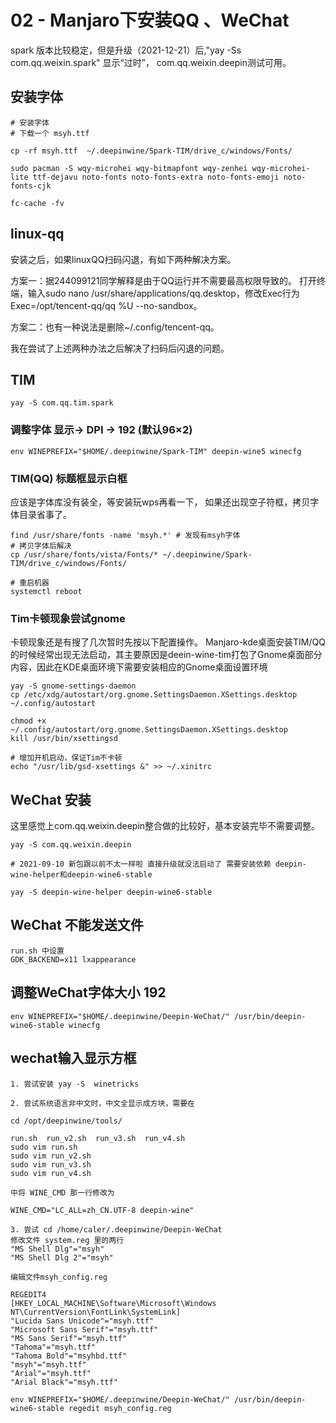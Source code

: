 # 02 - Manjaro下安装QQ 、WeChat
spark 版本比较稳定，但是升级（2021-12-21）后,"yay -Ss com.qq.weixin.spark" 显示“过时”， com.qq.weixin.deepin测试可用。

## 安装字体
```
# 安装字体
# 下载一个 msyh.ttf

cp -rf msyh.ttf  ~/.deepinwine/Spark-TIM/drive_c/windows/Fonts/

sudo pacman -S wqy-microhei wqy-bitmapfont wqy-zenhei wqy-microhei-lite ttf-dejavu noto-fonts noto-fonts-extra noto-fonts-emoji noto-fonts-cjk

fc-cache -fv
```

## linux-qq
安装之后，如果linuxQQ扫码闪退，有如下两种解决方案。

方案一：据244099121同学解释是由于QQ运行并不需要最高权限导致的。
打开终端，输入sudo nano /usr/share/applications/qq.desktop，修改Exec行为Exec=/opt/tencent-qq/qq %U --no-sandbox。

方案二：也有一种说法是删除~/.config/tencent-qq。

我在尝试了上述两种办法之后解决了扫码后闪退的问题。


## TIM
```
yay -S com.qq.tim.spark
```

### 调整字体 显示-> DPI -> 192 (默认96×2)
```
env WINEPREFIX="$HOME/.deepinwine/Spark-TIM" deepin-wine5 winecfg
```
### TIM(QQ) 标题框显示白框
应该是字体库没有装全，等安装玩wps再看一下，
如果还出现空子符框，拷贝字体目录省事了。
```
find /usr/share/fonts -name 'msyh.*' # 发现有msyh字体
# 拷贝字体后解决
cp /usr/share/fonts/vista/Fonts/* ~/.deepinwine/Spark-TIM/drive_c/windows/Fonts/

# 重启机器
systemctl reboot
```
### Tim卡顿现象尝试gnome
卡顿现象还是有搜了几次暂时先按以下配置操作。
Manjaro-kde桌面安装TIM/QQ的时候经常出现无法启动，其主要原因是deein-wine-tim打包了Gnome桌面部分内容，因此在KDE桌面环境下需要安装相应的Gnome桌面设置环境
```
yay -S gnome-settings-daemon
cp /etc/xdg/autostart/org.gnome.SettingsDaemon.XSettings.desktop ~/.config/autostart

chmod +x ~/.config/autostart/org.gnome.SettingsDaemon.XSettings.desktop
kill /usr/bin/xsettingsd

# 增加开机启动，保证Tim不卡顿
echo "/usr/lib/gsd-xsettings &" >> ~/.xinitrc
```

## WeChat 安装
这里感觉上com.qq.weixin.deepin整合做的比较好，基本安装完毕不需要调整。
```
yay -S com.qq.weixin.deepin

# 2021-09-10 新包跟以前不太一样啦 直接升级就没法启动了 需要安装依赖 deepin-wine-helper和deepin-wine6-stable

yay -S deepin-wine-helper deepin-wine6-stable
```

## WeChat 不能发送文件
```
run.sh 中设置
GDK_BACKEND=x11 lxappearance
```

## 调整WeChat字体大小 192
```
env WINEPREFIX="$HOME/.deepinwine/Deepin-WeChat/" /usr/bin/deepin-wine6-stable winecfg
```

## wechat输入显示方框
```
1. 尝试安装 yay -S  winetricks

2. 尝试系统语言非中文时，中文全显示成方块，需要在

cd /opt/deepinwine/tools/

run.sh  run_v2.sh  run_v3.sh  run_v4.sh
sudo vim run.sh
sudo vim run_v2.sh
sudo vim run_v3.sh
sudo vim run_v4.sh

中将 WINE_CMD 那一行修改为

WINE_CMD="LC_ALL=zh_CN.UTF-8 deepin-wine"

3. 尝试 cd /home/caler/.deepinwine/Deepin-WeChat
修改文件 system.reg 里的两行
"MS Shell Dlg"="msyh"  
"MS Shell Dlg 2"="msyh"

编辑文件msyh_config.reg

REGEDIT4                                                                             
[HKEY_LOCAL_MACHINE\Software\Microsoft\Windows NT\CurrentVersion\FontLink\SystemLink]
"Lucida Sans Unicode"="msyh.ttf"                                                     
"Microsoft Sans Serif"="msyh.ttf"                                                    
"MS Sans Serif"="msyh.ttf"                                                           
"Tahoma"="msyh.ttf"                                                                  
"Tahoma Bold"="msyhbd.ttf"                                                           
"msyh"="msyh.ttf"                                                                    
"Arial"="msyh.ttf"                                                                   
"Arial Black"="msyh.ttf"

env WINEPREFIX="$HOME/.deepinwine/Deepin-WeChat/" /usr/bin/deepin-wine6-stable regedit msyh_config.reg
```
